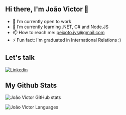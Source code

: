 ## Hi there, I'm João Victor 👋

- 🔭 I’m currently open to work
- 🌱 I’m currently learning .NET, C# and Node.JS
- 📫 How to reach me: peixoto.jvs@gmail.com
- ⚡ Fun fact: I'm graduated in International Relations :)

## Let's talk

[![Linkedin](https://img.shields.io/badge/LinkedIn-0077B5?style=for-the-badge&logo=linkedin&logoColor=white)](https://www.linkedin.com/in/joão-victor-da-silva-peixoto-ba1644164/)


## My Github Stats
![João Victor GitHub stats](https://github-readme-stats.vercel.app/api?username=joaopxt&show_icons=true&theme=dracula)

![João Victor Languages](https://github-readme-stats-git-masterrstaa-rickstaa.vercel.app/api/top-langs/?username=joaopxt&bg_color=000&border_color=30A3DC&title_color=E94D5F&text_color=FFF)
